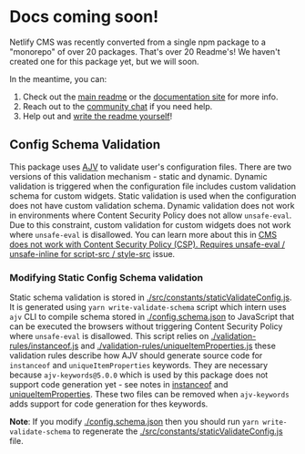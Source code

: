 # Docs coming soon!

Netlify CMS was recently converted from a single npm package to a "monorepo" of over 20 packages.
That's over 20 Readme's! We haven't created one for this package yet, but we will soon.

In the meantime, you can:

1. Check out the [main readme](https://github.com/netlify/netlify-cms/#readme) or the [documentation
   site](https://www.netlifycms.org) for more info.
2. Reach out to the [community chat](https://netlifycms.org/chat/) if you need help.
3. Help out and [write the readme yourself](https://github.com/netlify/netlify-cms/edit/master/packages/netlify-cms-core/README.md)!

## Config Schema Validation

This package uses [AJV](http://ajv.js.org) to validate user's configuration files. There are two versions of this validation mechanism - static and dynamic. Dynamic validation is triggered when the configuration file includes custom validation schema for custom widgets. Static validation is used when the configuration does not have custom validation schema. Dynamic validation does not work in environments where Content Security Policy does not allow `unsafe-eval`. Due to this constraint, custom validation for custom widgets does not work where `unsafe-eval` is disallowed. You can learn more about this in [CMS does not work with Content Security Policy (CSP). Requires unsafe-eval / unsafe-inline for script-src / style-src](https://github.com/netlify/netlify-cms/issues/2138) issue. 

### Modifying Static Config Schema validation

Static schema validation is stored in [./src/constants/staticValidateConfig.js](./src/constants/staticValidateConfig.js). It is generated using `yarn write-validate-schema` script which intern uses `ajv` CLI to compile schema stored in [./config.schema.json](./config.schema.json) to JavaScript that can be executed the browsers without triggering Content Security Policy where `unsafe-eval` is disallowed. This script relies on [./validation-rules/instanceof.js](./validation-rules/instanceof.js) and [./validation-rules/uniqueItemProperties.js](./validation-rules/uniqueItemProperties.js) these validation rules describe how AJV should generate source code for `instanceof` and `uniqueItemProperties` keywords. They are necessary because `ajv-keywords@5.0.0` which is used by this package does not support code generation yet - see notes in [instanceof](https://github.com/ajv-validator/ajv-keywords#instanceof) and [uniqueItemProperties](https://github.com/ajv-validator/ajv-keywords#uniqueitemproperties). These two files can be removed when `ajv-keywords` adds support for code generation for thes keywords.

**Note**: If you modify [./config.schema.json](./config.schema.json) then you should run `yarn write-validate-schema` to regenerate the [./src/constants/staticValidateConfig.js](./src/constants/staticValidateConfig.js) file. 